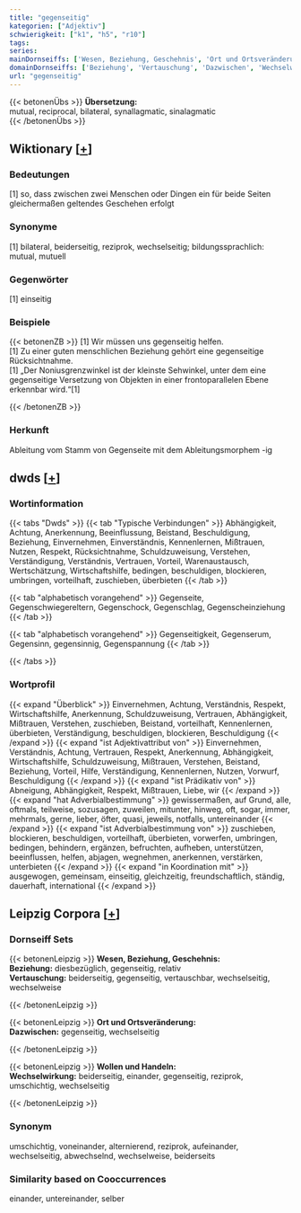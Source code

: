```yaml
---
title: "gegenseitig"
kategorien: ["Adjektiv"]
schwierigkeit: ["k1", "h5", "r10"]
tags:
series:
mainDornseiffs: ['Wesen, Beziehung, Geschehnis', 'Ort und Ortsveränderung', 'Wollen und Handeln']
domainDornseiffs: ['Beziehung', 'Vertauschung', 'Dazwischen', 'Wechselwirkung']
url: "gegenseitig"
---
```


{{< betonenÜbs >}}
**Übersetzung:**  
mutual, reciprocal, bilateral, synallagmatic, sinalagmatic  
{{< /betonenÜbs >}}

## Wiktionary [[+](https://de.wiktionary.org/wiki/gegenseitig)]

### Bedeutungen
[1] so, dass zwischen zwei Menschen oder Dingen ein für beide Seiten gleichermaßen geltendes Geschehen erfolgt  

### Synonyme
[1] bilateral, beiderseitig, reziprok, wechselseitig; bildungssprachlich: mutual, mutuell  

### Gegenwörter
[1] einseitig  

### Beispiele
{{< betonenZB >}}
[1] Wir müssen uns gegenseitig helfen.  
[1] Zu einer guten menschlichen Beziehung gehört eine gegenseitige Rücksichtnahme.  
[1] „Der Noniusgrenzwinkel ist der kleinste Sehwinkel, unter dem eine gegenseitige Versetzung von Objekten in einer frontoparallelen Ebene erkennbar wird.“[1]  

{{< /betonenZB >}}
### Herkunft
Ableitung vom Stamm von Gegenseite mit dem Ableitungsmorphem -ig  



## dwds [[+](https://www.dwds.de/wb/gegenseitig)]

### Wortinformation
{{< tabs "Dwds" >}}
{{< tab "Typische Verbindungen" >}}
Abhängigkeit, Achtung, Anerkennung, Beeinflussung, Beistand, Beschuldigung, Beziehung, Einvernehmen, Einverständnis, Kennenlernen, Mißtrauen, Nutzen, Respekt, Rücksichtnahme, Schuldzuweisung, Verstehen, Verständigung, Verständnis, Vertrauen, Vorteil, Warenaustausch, Wertschätzung, Wirtschaftshilfe, bedingen, beschuldigen, blockieren, umbringen, vorteilhaft, zuschieben, überbieten
{{< /tab >}}

{{< tab "alphabetisch vorangehend" >}}
Gegenseite, Gegenschwiegereltern, Gegenschock, Gegenschlag, Gegenscheinziehung
{{< /tab >}}

{{< tab "alphabetisch vorangehend" >}}
Gegenseitigkeit, Gegenserum, Gegensinn, gegensinnig, Gegenspannung
{{< /tab >}}

{{< /tabs >}}

### Wortprofil
{{< expand "Überblick" >}} Einvernehmen, Achtung, Verständnis, Respekt, Wirtschaftshilfe, Anerkennung, Schuldzuweisung, Vertrauen, Abhängigkeit, Mißtrauen, Verstehen, zuschieben, Beistand, vorteilhaft, Kennenlernen, überbieten, Verständigung, beschuldigen, blockieren, Beschuldigung {{< /expand >}}
{{< expand "ist Adjektivattribut von" >}} Einvernehmen, Verständnis, Achtung, Vertrauen, Respekt, Anerkennung, Abhängigkeit, Wirtschaftshilfe, Schuldzuweisung, Mißtrauen, Verstehen, Beistand, Beziehung, Vorteil, Hilfe, Verständigung, Kennenlernen, Nutzen, Vorwurf, Beschuldigung {{< /expand >}}
{{< expand "ist Prädikativ von" >}} Abneigung, Abhängigkeit, Respekt, Mißtrauen, Liebe, wir {{< /expand >}}
{{< expand "hat Adverbialbestimmung" >}} gewissermaßen, auf Grund, alle, oftmals, teilweise, sozusagen, zuweilen, mitunter, hinweg, oft, sogar, immer, mehrmals, gerne, lieber, öfter, quasi, jeweils, notfalls, untereinander {{< /expand >}}
{{< expand "ist Adverbialbestimmung von" >}} zuschieben, blockieren, beschuldigen, vorteilhaft, überbieten, vorwerfen, umbringen, bedingen, behindern, ergänzen, befruchten, aufheben, unterstützen, beeinflussen, helfen, abjagen, wegnehmen, anerkennen, verstärken, unterbieten {{< /expand >}}
{{< expand "in Koordination mit" >}} ausgewogen, gemeinsam, einseitig, gleichzeitig, freundschaftlich, ständig, dauerhaft, international {{< /expand >}}

## Leipzig Corpora [[+](https://corpora.uni-leipzig.de/en/res?word=gegenseitig&corpusId=deu_newscrawl-public_2018)]

### Dornseiff Sets
{{< betonenLeipzig >}}
**Wesen, Beziehung, Geschehnis:**  
**Beziehung:** diesbezüglich, gegenseitig, relativ  
**Vertauschung:** beiderseitig, gegenseitig, vertauschbar, wechselseitig, wechselweise  

{{< /betonenLeipzig >}}


{{< betonenLeipzig >}}
**Ort und Ortsveränderung:**  
**Dazwischen:** gegenseitig, wechselseitig  

{{< /betonenLeipzig >}}


{{< betonenLeipzig >}}
**Wollen und Handeln:**  
**Wechselwirkung:** beiderseitig, einander, gegenseitig, reziprok, umschichtig, wechselseitig  

{{< /betonenLeipzig >}}

### Synonym
umschichtig, voneinander, alternierend, reziprok, aufeinander, wechselseitig, abwechselnd, wechselweise, beiderseits


### Similarity based on Cooccurrences
einander, untereinander, selber

